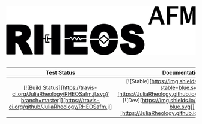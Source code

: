 <a name="logo"/>
<div align="center">
<img src="docs/logo.png" height="130"></img>
</a>
</div>
<br/>

|**Test Status**|**Documentation**|**Test Coverage**|
|:-------------:|:---------------:|:---------------:|
| [![Build Status][https://travis-ci.org/JuliaRheology/RHEOSafm.jl.svg?branch=master]][https://travis-ci.org/github/JuliaRheology/RHEOSafm.jl] | [![Stable][https://img.shields.io/badge/docs-stable-blue.svg]][https://JuliaRheology.github.io/RHEOSafm.jl/stable] [![Dev][https://img.shields.io/badge/docs-dev-blue.svg]][https://JuliaRheology.github.io/RHEOSafm.jl/dev] | [![codecov][https://codecov.io/gh/JuliaRheology/RHEOSafm.jl/branch/master/graph/badge.svg]][https://codecov.io/gh/JuliaRheology/RHEOSafm.jl]| 


